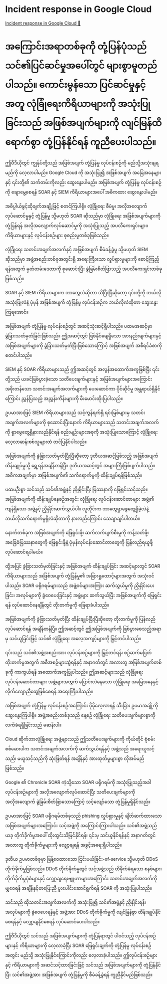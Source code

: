 # Incident response in Google Cloud

[Incident response in Google Cloud 🔗](https://www.coursera.org/learn/detect-respond-and-recover-from-cloud-cybersecurity-attacks/lecture/q3p3S/incident-response-in-google-cloud)

# အကြောင်းအရာတစ်ခုကို တုံ့ပြန်ပုံသည် သင်၏ပြင်ဆင်မှုအပေါ်တွင် များစွာမူတည်ပါသည်။ ကောင်းမွန်သော ပြင်ဆင်မှုနှင့်အတူ လုံခြုံရေးကိရိယာများကို အသုံးပြုခြင်းသည် အဖြစ်အပျက်များကို လျင်မြန်ထိရောက်စွာ တုံ့ပြန်နိုင်ရန် ကူညီပေးပါသည်။

ဤဗီဒီယိုတွင် ကျွန်ုပ်တို့သည် အဖြစ်အပျက် တုံ့ပြန်မှု လုပ်ငန်းစဉ်ကို မည်သို့အသုံးချရမည်ကို လေ့လာပါမည်။ Google Cloud ကို အသုံးပြု၍ အဖြစ်အပျက် အခြေအနေများနှင့် ၎င်းတို့၏ သက်တမ်းကိုလည်း ဆွေးနွေးပါမည်။ အဖြစ်အပျက် တုံ့ပြန်မှု လုပ်ငန်းစဉ်ကို ချောမွေ့စေရန် SOAR နှင့် SIEM ကိရိယာများအပေါ် အဓိကထား ဆွေးနွေးပါမည်။

အဓိပ္ပါယ်ဖွင့်ဆိုချက်အချို့ဖြင့် စတင်ကြပါစို့။ လုံခြုံရေး စီမံမှု၊ အလိုအလျောက်လုပ်ဆောင်မှုနှင့် တုံ့ပြန်မှု သို့မဟုတ် SOAR ဆိုသည်မှာ လုံခြုံရေး အဖြစ်အပျက်များကို တုံ့ပြန်ရန် အလိုအလျောက်လုပ်ဆောင်မှုကို အသုံးပြုသည့် အပလီကေးရှင်းများ၊ ကိရိယာများနှင့် လုပ်ငန်းစဉ်များ စုစည်းမှုတစ်ခုဖြစ်သည်။

လုံခြုံရေး သတင်းအချက်အလက်နှင့် အဖြစ်အပျက် စီမံခန့်ခွဲမှု သို့မဟုတ် SIEM ဆိုသည်မှာ အဖွဲ့အစည်းတစ်ခုအတွင်းရှိ အရေးကြီးသော လှုပ်ရှားမှုများကို စောင့်ကြည့်ရန်အတွက် မှတ်တမ်းဒေတာကို စုဆောင်းပြီး ခွဲခြမ်းစိတ်ဖြာသည့် အပလီကေးရှင်းတစ်ခုဖြစ်သည်။

SOAR နှင့် SIEM ကိရိယာများက ဘာတွေလဲဆိုတာ သိပြီးပြီဆိုတော့ ၎င်းတို့ကို ဘယ်လိုအသုံးပြုလဲနဲ့ ပုံမှန် အဖြစ်အပျက် တုံ့ပြန်မှု လုပ်ငန်းစဉ်က ဘယ်လိုလဲဆိုတာ ဆွေးနွေးကြရအောင်။

အဖြစ်အပျက် တုံ့ပြန်မှု လုပ်ငန်းစဉ်တွင် အဆင့်သုံးဆင့်ရှိပါသည်။ ပထမအဆင့်မှာ ခွဲခြားသတ်မှတ်ခြင်းဖြစ်သည်။ ဤအဆင့်တွင် ဖြစ်နိုင်ချေရှိသော အားနည်းချက်များနှင့် အဖြစ်အပျက်များကို ခွဲခြားသတ်မှတ်ပြီးဖြစ်သောကြောင့် အဖြစ်အပျက် အစီရင်ခံစာကို စတင်ပါသည်။

SIEM နှင့် SOAR ကိရိယာများသည် ဤအဆင့်တွင် အလွန်အထောက်အကူဖြစ်ပြီး ၎င်းတို့သည် ယခင်ဖြစ်ပွားခဲ့သော သတိပေးချက်များနှင့် အဖြစ်အပျက်များအကြောင်း အဖိုးတန်သော သတင်းအချက်အလက်များကို ပေးဆောင်ကာ ပိုင်ဆိုင်မှု အန္တရာယ်ရှိနိုင်ကြောင်း ညွှန်ပြသည့် အညွှန်းကိန်းများကို မီးမောင်းထိုးပြပါသည်။

ဥပမာအားဖြင့် SIEM ကိရိယာများသည် သင့်ကွန်ရက်ရှိ ရင်းမြစ်များမှ သတင်းအချက်အလက်များကို စုဆောင်းပြီးနောက် ကိရိယာများသည် သတင်းအချက်အလက်ကို ရှာဖွေတွေ့ရှိနားလည်နိုင်ရန် စည်းမျဉ်းများအစုကို အသုံးပြုသောကြောင့် လုံခြုံရေး လေ့လာဆန်းစစ်သူများထံ တင်ပြနိုင်ပါသည်။

အဖြစ်အပျက်ကို ခွဲခြားသတ်မှတ်ပြီးပြီဆိုတော့ ဒုတိယအဆင့်ဖြစ်သည့် အဖြစ်အပျက် ထိန်းချုပ်မှုသို့ ရွှေ့ရန်အချိန်တန်ပြီ။ ဒုတိယအဆင့်တွင် အများကြီးဖြစ်ပျက်ပါသည်။ အဓိကအချက်မှာ အဖြစ်အပျက်၏ သက်ရောက်မှုကို ထိန်းချုပ်ရန်ဖြစ်သည်။

ပထမဦးစွာ သင်သည် သင်၏အဖွဲ့နှင့် ညှိနှိုင်းပြီး ပြဿနာကို ဖြေရှင်းသင့်သည်။ အဖြစ်အပျက်ကို ထိန်းချုပ်နေစဉ်အတွင်း လုံခြုံရေး လုပ်ငန်းဆောင်တာများ အဖွဲ့၏ ကျန်ရှိသော အဖွဲ့နှင့် ညှိနှိုင်းဆက်သွယ်ပါ။ လူတိုင်းက ဘာတွေရှာဖွေတွေ့ရှိခဲ့လဲနဲ့ ဘယ်လိုသက်ရောက်မှုရှိလဲဆိုတာကို နားလည်ကြောင်း သေချာချင်ပါတယ်။

နောက်တစ်ခုက အဖြစ်အပျက်ကို ဖြေရှင်းဖို့၊ ဆက်လက်ပျက်စီးမှုကို ကန့်သတ်ဖို့၊ အခြေခံပြဿနာတွေကို ဖြေရှင်းဖို့နဲ့ ပုံမှန်လုပ်ငန်းဆောင်တာတွေကို ပြန်လည်ရယူဖို့ လုပ်ဆောင်ရပါမယ်။

ထို့အပြင် ခွဲခြားသတ်မှတ်ခြင်းနှင့် အဖြစ်အပျက် ထိန်းချုပ်ခြင်း အဆင့်များတွင် SOAR ကိရိယာများသည် အဖြစ်အပျက် တုံ့ပြန်မှု၏ အခြားရှုထောင့်များအတွက် အသုံးဝင်ပါသည်။ SOAR ပရိုဂရမ်များသည် အဖွဲ့ဝင်များအကြား ဆက်သွယ်မှုကို ညှိနှိုင်းပေးခြင်း၊ အလုပ်များကို ခွဲဝေပေးခြင်းနှင့် အဖွဲ့များ ဆက်သွယ်ပြီး အဖြစ်အပျက်ကို ဖြေရှင်းရန် လုပ်ဆောင်နေချိန်တွင် တိုးတက်မှုကို ခြေရာခံပါသည်။

အဖြစ်အပျက်ကို ခွဲခြားသတ်မှတ်ပြီး ထိန်းချုပ်ပြီးပြီဆိုတော့ တိုးတက်မှုကို ပြန်လည်လုပ်ဆောင်ရန် အချိန်တန်ပြီ။ ဤအဆင့်တွင် ဤအဖြစ်အပျက်ကို ဖြစ်ပွားစေသည့်အရာမှ သင်ယူခြင်းဖြင့် သင်၏ လုံခြုံရေး အလေ့အကျင့်များကို မြှင့်တင်ပါသည်။

၎င်းသည် သင်၏အဖွဲ့အစည်းအား လုပ်ငန်းစဉ်များကို မြှင့်တင်ရန်၊ စဉ်ဆက်မပြတ် တိုးတက်မှုအတွက် အစီအစဉ်များဆွဲရန်နှင့် အနာဂတ်တွင် အလားတူ အဖြစ်အပျက်တစ်ခုကို ကာကွယ်ရန် အထောက်အကူပြုပါသည်။ ဤအဆင့်များသည် လုံခြုံရေး လုပ်ငန်းဆောင်တာများ အဖွဲ့များအတွက် ပြောင်းလဲနေသော လုံခြုံရေး အခြေအနေနှင့် လိုက်လျောညီထွေဖြစ်စေရန် အရေးကြီးပါသည်။

အဖြစ်အပျက် တုံ့ပြန်မှု လုပ်ငန်းစဉ်အကြောင်း ပိုမိုလေ့လာရန် သီးခြား ဥပမာအချို့ကို ဆွေးနွေးကြပါစို့။ အဖွဲ့အစည်းတစ်ခုသည် နေ့စဉ် လုံခြုံရေး သတိပေးချက်များစွာကို လက်ခံရရှိခြင်းသည် မဆန်းပါ။

Cloud ဆိုက်ဘာလုံခြုံရေး အဖွဲ့များသည် ဤသတိပေးချက်များကို ကိုယ်တိုင် စုံစမ်းစစ်ဆေးပါက သတင်းအချက်အလက်ကို ဆက်သွယ်ရန်နှင့် အဖွဲ့သည် အရေးယူသင့်သည်၊ မယူသင့်သည်ကို ဆုံးဖြတ်ရန် အချိန်နှင့် အားထုတ်မှုများစွာ လိုအပ်မည်ဖြစ်သည်။

Google ၏ Chronicle SOAR ကဲ့သို့သော SOAR ပရိုဂရမ်ကို အသုံးပြုသည့်အခါ လုပ်ငန်းစဉ်များကို အလိုအလျောက်လုပ်ဆောင်ပြီး သတိပေးချက်များကို အလိုအလျောက် ခွဲခြမ်းစိတ်ဖြာသောကြောင့် သင့်လျော်သော တုံ့ပြန်မှုရှိနိုင်သည်။

ဥပမာအားဖြင့် SOAR ပရိုဂရမ်တစ်ခုသည် phishing လှုပ်ရှားမှုနှင့် ချိတ်ဆက်ထားသော အဖြစ်အပျက်များအကြောင်း သင့်အဖွဲ့ကို အကြောင်းကြားပါသည်။ သင်၏အဖွဲ့သည် ယခု တိုက်ခိုက်မှုအပေါ် ထိုးထွင်းသိမြင်နိုင်ရန်၊ ၎င်းမှ သင်ယူနိုင်ရန်နှင့် အနာဂတ်တွင် အလားတူ တိုက်ခိုက်မှုများကို လျှော့ချရန် အခွင့်အရေးရှိပါသည်။

ဒုတိယ ဥပမာတစ်ခုမှာ ဖြန့်ဝေထားသော ငြင်းပယ်ခြင်း-of-service သို့မဟုတ် DDoS တိုက်ခိုက်မှုဖြစ်သည်။ DDoS တိုက်ခိုက်မှုတွင် သင့်အဖွဲ့သည် ထိခိုက်ခံရသော စနစ်များ၊ တိုက်ခိုက်မှုပုံစံများနှင့် လျှော့ချရေးဗျူဟာများအကြောင်း သတင်းအချက်အလက်ကို မျှဝေရန် အချိန်နှင့်တပြေးညီ ပူးပေါင်းဆောင်ရွက်ရန် SOAR ကို အသုံးပြုပါသည်။

သင်သည် ထိုသတင်းအချက်အလက်ကို အသုံးပြု၍ သင်၏အဖွဲ့နှင့် ညှိနှိုင်းရန်၊ အလုပ်များကို ခွဲဝေပေးရန်နှင့် အဖွဲ့အား DDoS တိုက်ခိုက်မှုကို လျင်မြန်စွာ ထိန်းချုပ်နိုင်စေရန်နှင့် လျှော့ချနိုင်စေရန် လုပ်ဆောင်ပေးပါသည်။

ဤဗီဒီယိုတွင် သင်သည် အဖြစ်အပျက်များကို တုံ့ပြန်ရာတွင် ပါဝင်သည့် လုပ်ငန်းစဉ်များနှင့် ကိရိယာများကို လေ့လာခဲ့ပြီး SOAR ဖြေရှင်းချက်ကို တုံ့ပြန်မှု လုပ်ငန်းစဉ်အတွင်း မည်သို့ အသုံးပြုနိုင်ကြောင်းကိုလည်း လေ့လာခဲ့ပါသည်။ ဤလုပ်ငန်းစဉ်များနှင့် ကိရိယာများကို အဆင်သင့်ထားခြင်းဖြင့် သင်သည် အဖြစ်အပျက်များကို တုံ့ပြန်နိုင်ပြီး သင်၏အဖွဲ့အား အဖြစ်အပျက် တုံ့ပြန်မှုကို စီမံခန့်ခွဲရန် ကူညီနိုင်မည်ဖြစ်သည်။
